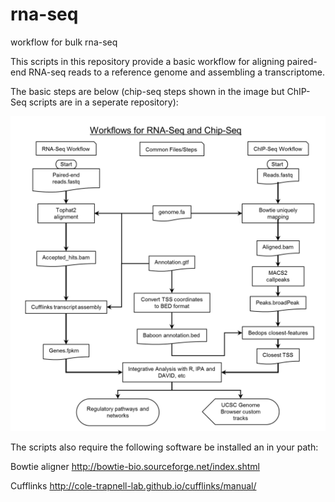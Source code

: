 # rna-seq
workflow for bulk rna-seq

This scripts in this repository provide a basic workflow for aligning paired-end RNA-seq reads to a reference genome and assembling a transcriptome.

The basic steps are below (chip-seq steps shown in the image but ChIP-Seq scripts are in a seperate repository):

![Alt text](https://github.com/ctrhodes/chip-seq/blob/master/workflows.png?raw=true)


The scripts also require the following software be installed an in your path:

Bowtie aligner http://bowtie-bio.sourceforge.net/index.shtml

Cufflinks http://cole-trapnell-lab.github.io/cufflinks/manual/
